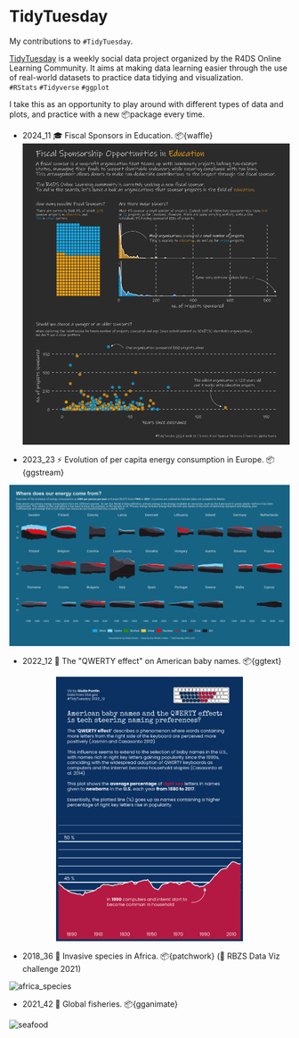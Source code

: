 # TidyTuesday
My contributions to `#TidyTuesday`.

[TidyTuesday](https://github.com/rfordatascience/tidytuesday) is a weekly social data project organized by the R4DS Online Learning Community. It aims at making data learning easier through the use of real-world datasets to practice data tidying and visualization.   
`#RStats` `#Tidyverse` `#ggplot`

I take this as an opportunity to play around with different types of data and plots, and practice with a new 📦package every time.<br>

- 2024_11 🎓 Fiscal Sponsors in Education. 📦{waffle}
![FS_Education](https://github.com/sPuntinG/TidyTuesday/blob/master/2024_11/Fiscal_Sponsors_combo.png)

- 2023_23 ⚡ Evolution of per capita energy consumption in Europe. 📦{ggstream}
  
![EU27_energy](2023_23/EU27EnergySourcePC.png)

- 2022_12 👶 The "QWERTY effect" on American baby names. 📦{ggtext}

<div style="text-align: center;">
  <img src="2022_12/USbabynames.png" alt="babynames" style="width: 35vw; margin: 0 auto;">
</div>

- 2018_36 🍃 Invasive species in Africa. 📦{patchwork} (🥉 RBZS Data Viz challenge 2021)

![africa_species](https://user-images.githubusercontent.com/88721301/138603459-bdd609da-9f9a-489a-8bcc-fc834656d1be.png)

- 2021_42 🎣 Global fisheries. 📦{gganimate}

![seafood](https://user-images.githubusercontent.com/88721301/144929719-f2fccd37-3c6c-470c-8ac0-5bd03a5d2f8e.gif)

